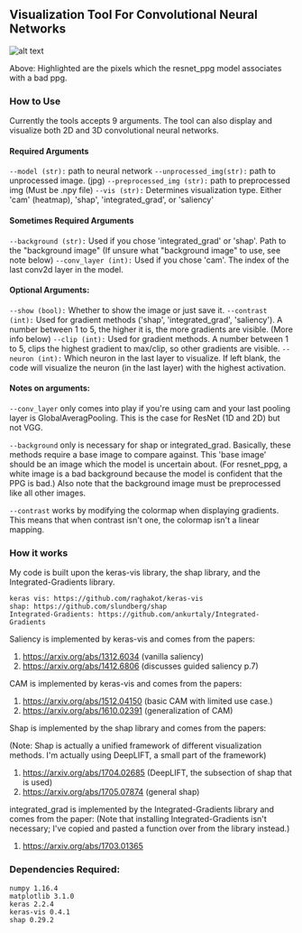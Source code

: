 ## Visualization Tool For Convolutional Neural Networks

![alt text](https://github.com/oliverzhang42/vis/blob/master/images/testcase_0_explained_integrated_grad.png?raw=true)

Above: Highlighted are the pixels which the resnet_ppg model associates with a 
bad ppg.

### How to Use
Currently the tools accepts 9 arguments. The tool can also display and visualize
both 2D and 3D convolutional neural 
networks. 

#### Required Arguments
```--model (str):``` path to neural network
```--unprocessed_img(str):``` path to unprocessed image. (jpg)
```--preprocessed_img (str):``` path to preprocessed img (Must be .npy file)
```--vis (str):``` Determines visualization type. Either 'cam' (heatmap), 
'shap', 'integrated_grad', or 'saliency' 

#### Sometimes Required Arguments
```--background (str):``` Used if you chose 'integrated_grad' or 'shap'. Path 
to the "background image" (If unsure what 
"background image" to use, see note below)
```--conv_layer (int):``` Used if you chose 'cam'. The index of the last conv2d 
layer in the model.

#### Optional Arguments:
```--show (bool):``` Whether to show the image or just save it.
```--contrast (int):``` Used for gradient methods ('shap', 'integrated_grad', 
'saliency'). A number between 1 to 5, the 
higher it is, the more gradients are visible. (More info below)
```--clip (int):``` Used for gradient methods. A number between 1 to 5, clips 
the highest gradient to max/clip, so other
 gradients are visible.
```--neuron (int):``` Which neuron in the last layer to visualize. If left 
blank, the code will visualize the neuron (in
 the last layer) with the highest activation.

#### Notes on arguments:
```--conv_layer``` only comes into play if you're using cam and your last pooling
layer is GlobalAveragPooling. This is the case for ResNet (1D and 2D) but not VGG.

```--background``` only is necessary for shap or integrated_grad. Basically, 
these methods require a base image to compare against. This 'base image' should 
be an image which the model is uncertain about. (For resnet_ppg, a white image 
is a bad background because the model is confident that the PPG is bad.) Also 
note that the background image must be preprocessed like all other images.

```--contrast``` works by modifying the colormap when displaying gradients. This
 means that when contrast isn't one, the colormap isn't a linear mapping.

### How it works

My code is built upon the keras-vis library, the shap library, and the 
Integrated-Gradients library. 

```
keras vis: https://github.com/raghakot/keras-vis
shap: https://github.com/slundberg/shap
Integrated-Gradients: https://github.com/ankurtaly/Integrated-Gradients
```

Saliency is implemented by keras-vis and comes from the papers:

1. https://arxiv.org/abs/1312.6034 (vanilla saliency)
2. https://arxiv.org/abs/1412.6806 (discusses guided saliency p.7)

CAM is implemented by keras-vis and comes from the papers:

1. https://arxiv.org/abs/1512.04150 (basic CAM with limited use case.)
2. https://arxiv.org/abs/1610.02391 (generalization of CAM)

Shap is implemented by the shap library and comes from the papers:

(Note: Shap is actually a unified framework of different visualization methods. 
I'm actually using DeepLIFT, a small part of the framework)

1. https://arxiv.org/abs/1704.02685 (DeepLIFT, the subsection of shap that is 
used)
2. https://arxiv.org/abs/1705.07874 (general shap)

integrated_grad is implemented by the Integrated-Gradients library and comes 
from the paper: (Note that installing Integrated-Gradients isn't necessary; I've
 copied and pasted a function over from the library instead.)

1. https://arxiv.org/abs/1703.01365

### Dependencies Required:
```
numpy 1.16.4
matplotlib 3.1.0
keras 2.2.4
keras-vis 0.4.1
shap 0.29.2
```